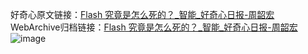 好奇心原文链接：[Flash 究竟是怎么死的？_智能_好奇心日报-周韶宏 ](https://www.qdaily.com/articles/12534.html)
WebArchive归档链接：[Flash 究竟是怎么死的？_智能_好奇心日报-周韶宏 ](http://web.archive.org/web/20160422044832/http://www.qdaily.com/articles/12534.html)
![image](http://ww3.sinaimg.cn/large/007d5XDply1g3wjxng1d0j30u035ihdt)